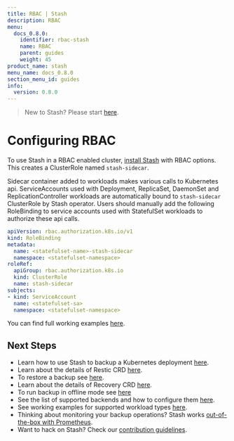 ```yaml
---
title: RBAC | Stash
description: RBAC
menu:
  docs_0.8.0:
    identifier: rbac-stash
    name: RBAC
    parent: guides
    weight: 45
product_name: stash
menu_name: docs_0.8.0
section_menu_id: guides
info:
  version: 0.8.0
---
```


> New to Stash? Please start [here](/docs/0.8.0/concepts/README).

# Configuring RBAC

To use Stash in a RBAC enabled cluster, [install Stash](/docs/0.8.0/setup/install) with RBAC options. This creates a ClusterRole named `stash-sidecar`.

Sidecar container added to workloads makes various calls to Kubernetes api. ServiceAccounts used with Deployment, ReplicaSet, DaemonSet and ReplicationController workloads are automatically bound to `stash-sidecar` ClusterRole by Stash operator. Users should manually add the following RoleBinding to service accounts used with StatefulSet workloads to authorize these api calls.

```yaml
apiVersion: rbac.authorization.k8s.io/v1
kind: RoleBinding
metadata:
  name: <statefulset-name>-stash-sidecar
  namespace: <statefulset-namespace>
roleRef:
  apiGroup: rbac.authorization.k8s.io
  kind: ClusterRole
  name: stash-sidecar
subjects:
- kind: ServiceAccount
  name: <statefulset-sa>
  namespace: <statefulset-namespace>
```

You can find full working examples [here](/docs/0.8.0/guides/workloads).

## Next Steps

- Learn how to use Stash to backup a Kubernetes deployment [here](/docs/0.8.0/guides/backup).
- Learn about the details of Restic CRD [here](/docs/0.8.0/concepts/crds/restic).
- To restore a backup see [here](/docs/0.8.0/guides/restore).
- Learn about the details of Recovery CRD [here](/docs/0.8.0/concepts/crds/recovery).
- To run backup in offline mode see [here](/docs/0.8.0/guides/offline_backup)
- See the list of supported backends and how to configure them [here](/docs/0.8.0/guides/backends/overview).
- See working examples for supported workload types [here](/docs/0.8.0/guides/workloads).
- Thinking about monitoring your backup operations? Stash works [out-of-the-box with Prometheus](/docs/0.8.0/guides/monitoring/overview).
- Want to hack on Stash? Check our [contribution guidelines](/docs/0.8.0/CONTRIBUTING).
